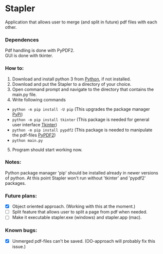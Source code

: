 # Stapler
Application that allows user to merge (and split in future) pdf files with each other. <br/>

### Dependences
Pdf handling is done with PyPDF2. <br/>
GUI is done with tkinter. <br/>

### How to:
1. Download and install python 3 from [Python](https://www.python.org/), if not installed. <br/>
2. Download and put the Stapler to a directory of your choice. <br/>
3. Open command prompt and navigate to the directory that contains the main.py file. <br/>
4. Write following commands <br/>
  - `python -m pip install -U pip` (This upgrades the package manager [PyPi](https://pypi.org/)) <br/>
  - `python -m pip install tkinter` (This package is needed for general user interface [Tkinter](https://docs.python.org/3/library/tk.html)) <br/>
  - `python -m pip install pypdf2` (This package is needed to manipulate the pdf-files [PyPDF2](https://pypi.org/project/PyPDF2/)) <br/>
  - `python main.py` <br/>
5. Program should start working now. <br/>

### Notes:
Python package manager 'pip' should be installed already in newer versions of python.
At this point Stapler won't run without 'tkinter' and 'pypdf2' packages.

### Future plans:
- [X] Object oriented approach. (Working with this at the moment.)
- [ ] Split feature that allows user to split a page from pdf when needed.
- [ ] Make it executable stapler.exe (windows) and stapler.app (mac).

### Known bugs:
- [X] Unmerged pdf-files can't be saved. (OO-approach will probably fix this issue.)
